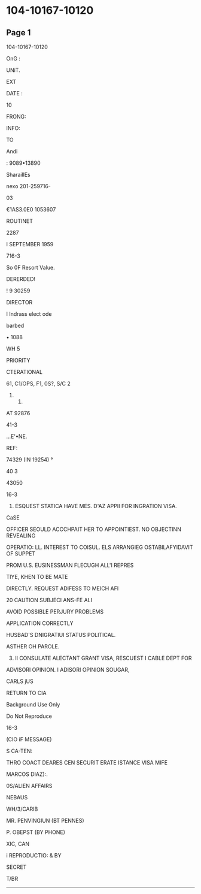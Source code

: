 # 104-10167-10120

## Page 1

104-10167-10120

OnG :

UNiT.

EXT

DATE :

10

FRONG:

INFO:

TO

Andi

: 9089•13890

SharaillEs

nexo 201-259716-

03

€1AS3.0E0 1053607

ROUTINET

2287

I SEPTEMBER 1959

716-3

So 0F Resort Value.

DERERDED!

! 9 30259

DIRECTOR

I Indrass elect ode

barbed

• 1088

WH 5

PRIORITY

CTERATIONAL

61, C1/OPS, F1, 0S?, S/C 2

1. 1.

AT 92876

41-3

...E'•NE.

REF:

74329 (IN 19254) °

40 3

43050

16-3

1. ESQUEST STATICA HAVE MES. D'AZ APPII FOR INGRATION VISA.

CaSE

OFFICER SEOULD ACCCHPAIT HER TO APPOINTIEST. NO OBJECTINN REVEALING

OPERATIO: LL. INTEREST TO COISUL. ELS ARRANGIEG OSTABILAFYIDAVIT OF SUPPET

PROM U.S. EUSINESSMAN FLECUGH ALL'I REPRES

TIYE, KHEN TO BE MATE

DIRECTLY. REQUEST ADIFESS TO MEICH AFI

20 CAUTION SUBJECI ANS-FE ALI

AVOID POSSIBLE PERJURY PROBLEMS

APPLICATION CORRECTLY

HUSBAD'S DNIGRATIUI STATUS POLITICAL.

ASTHER OH PAROLE.

3. Il CONSULATE ALECTANT GRANT VISA, RESCUEST I CABLE DEPT FOR

ADVISORI OPINION. I ADISORI OPINION SOUGAR,

CARLS jUS

RETURN TO CIA

Background Use Only

Do Not Reproduce

16-3

(CIO iF MESSAGE)

S CA-TEN:

THRO COACT DEARES CEN SECURIT ERATE ISTANCE VISA MIFE

MARCOS DIAZ):.

0S/ALIEN AFFAIRS

NEBAUS

WH/3/CARIB

MR. PENVINGIUN (BT PENNES)

P. OBEPST (BY PHONE)

XIC, CAN

i REPRODUCTIO: & BY

SECRET

T/BR

---

